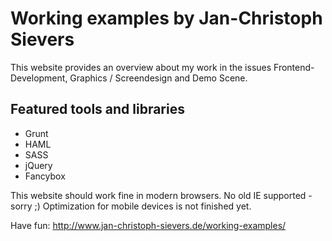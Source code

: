 # Working examples by Jan-Christoph Sievers
This website provides an overview about my work in the issues Frontend-Development, Graphics / Screendesign and Demo Scene.

Featured tools and libraries
----------------------------
* Grunt
* HAML
* SASS
* jQuery
* Fancybox

This website should work fine in modern browsers. No old IE supported - sorry ;)
Optimization for mobile devices is not finished yet.

Have fun: http://www.jan-christoph-sievers.de/working-examples/
